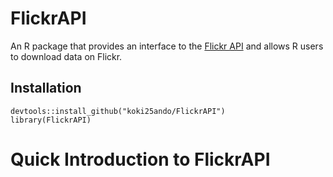 # FlickrAPI
An R package that provides an interface to the [Flickr API](https://www.flickr.com/services/api/) and allows R users to download data on Flickr.

## Installation
```{r}
devtools::install_github("koki25ando/FlickrAPI")
library(FlickrAPI)
```

# Quick Introduction to FlickrAPI
